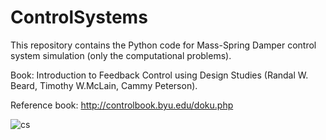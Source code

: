 # ControlSystems
This repository contains the Python code for Mass-Spring Damper control system simulation 
             (only the computational problems). 
             
             
             
             
             
             
Book: Introduction to Feedback Control using Design Studies (Randal W. Beard, Timothy W.McLain, Cammy Peterson).

Reference book: http://controlbook.byu.edu/doku.php

![cs](https://user-images.githubusercontent.com/32801148/105860975-333a4000-6014-11eb-9c1c-8103e164bfc0.png)
